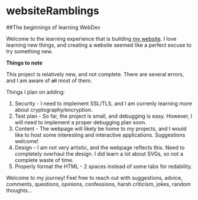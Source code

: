 # websiteRamblings
##The beginnings of learning WebDev

Welcome to the learning experience that is building [my website](http://griffincodes.tech/). I love learning new things, and creating a website seemed like a perfect excuse to try something new. 

**Things to note**

This project is relatively new, and not complete. There are several errors, and I am aware of ~~all~~ most of them.

Things I plan on adding:

1. Security - I need to implement SSL/TLS, and I am currenly learning more about cryptography/encryption. 
2. Test plan - So far, the project is small, and debugging is easy. However, I will need to implement a proper debugging plan soon.
3. Content - The webpage will likely be home to my projects, and I would like to host some interesting and interactive applications. Suggestions welcome!
4. Design - I am not very artistic, and the webpage reflects this. Need to completely overhaul the design. I did learn a lot about SVGs, so not a complete waste of time.
5. Properly format the HTML - 2 spaces instead of some tabs for redability.

Welcome to my journey! Feel free to reach out with suggestions, advice, comments, questions, opinions, confessions, harsh criticism, jokes, random thoughts...
